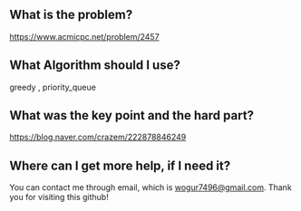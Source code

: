 ## What is the problem?

<https://www.acmicpc.net/problem/2457>

## What Algorithm should I use?

greedy , priority_queue

## What was the key point and the hard part?

https://blog.naver.com/crazem/222878846249

## Where can I get more help, if I need it?

You can contact me through email, which is wogur7496@gmail.com.
Thank you for visiting this github!

